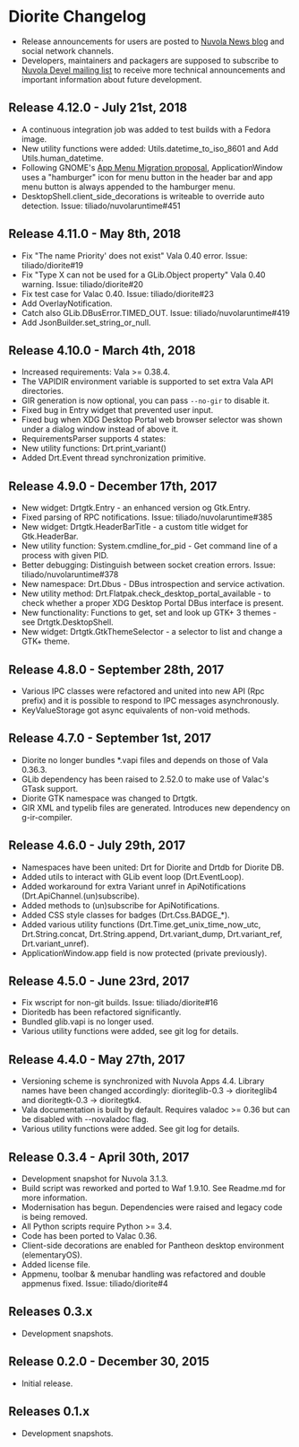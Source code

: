 Diorite Changelog
=================

 * Release announcements for users are posted to [Nuvola News blog](https://medium.com/nuvola-news)
   and social network channels.
 * Developers, maintainers and packagers are supposed to subscribe to
   [Nuvola Devel mailing list](https://groups.google.com/d/forum/nuvola-player-devel)
   to receive more technical announcements and important information about future development.

Release 4.12.0 - July 21st, 2018
--------------------------------

* A continuous integration job was added to test builds with a Fedora image.
* New utility functions were added: Utils.datetime_to_iso_8601 and Add Utils.human_datetime.
* Following GNOME's [App Menu Migration proposal](https://wiki.gnome.org/Design/Whiteboards/AppMenuMigration),
  ApplicationWindow uses a "hamburger" icon for menu button in the header bar and app menu button is always appended to
  the hamburger menu.
* DesktopShell.client_side_decorations is writeable to override auto detection. Issue: tiliado/nuvolaruntime#451

Release 4.11.0 - May 8th, 2018
------------------------------

* Fix "The name Priority' does not exist" Vala 0.40 error. Issue: tiliado/diorite#19
* Fix "Type X can not be used for a GLib.Object property" Vala 0.40 warning. Issue: tiliado/diorite#20
* Fix test case for Valac 0.40. Issue: tiliado/diorite#23
* Add OverlayNotification.
* Catch also GLib.DBusError.TIMED_OUT. Issue: tiliado/nuvolaruntime#419
* Add JsonBuilder.set_string_or_null.


Release 4.10.0 - March 4th, 2018
--------------------------------

* Increased requirements: Vala >= 0.38.4.
* The VAPIDIR environment variable is supported to set extra Vala API directories.
* GIR generation is now optional, you can pass `--no-gir` to disable it.
* Fixed bug in Entry widget that prevented user input.
* Fixed bug when XDG Desktop Portal web browser selector was shown under a dialog window instead of above it.
* RequirementsParser supports 4 states:
* New utility functions: Drt.print_variant()
* Added Drt.Event thread synchronization primitive.

Release 4.9.0 - December 17th, 2017
-------------------------------

  * New widget: Drtgtk.Entry - an enhanced version og Gtk.Entry.
  * Fixed parsing of RPC notifications. Issue: tiliado/nuvolaruntime#385
  * New widget: Drtgtk.HeaderBarTitle - a custom title widget for Gtk.HeaderBar.
  * New utility function: System.cmdline_for_pid - Get command line of a process with given PID.
  * Better debugging: Distinguish between socket creation errors. Issue: tiliado/nuvolaruntime#378
  * New namespace: Drt.Dbus -  DBus introspection and service activation.
  * New utility method: Drt.Flatpak.check_desktop_portal_available - to check whether a proper XDG Desktop Portal
    DBus interface is present.
  * New functionality: Functions to get, set and look up GTK+ 3 themes - see Drtgtk.DesktopShell.
  * New widget: Drtgtk.GtkThemeSelector - a selector to list and change a GTK+ theme.

Release 4.8.0 - September 28th, 2017
--------------------------------

  * Various IPC classes were refactored and united into new API (Rpc prefix) and it is possible to respond
    to IPC messages asynchronously.
  * KeyValueStorage got async equivalents of non-void methods.

Release 4.7.0 - September 1st, 2017
--------------------------------

  * Diorite no longer bundles *.vapi files and depends on those of Vala 0.36.3.
  * GLib dependency has been raised to 2.52.0 to make use of Valac's GTask support.
  * Diorite GTK namespace was changed to Drtgtk.
  * GIR XML and typelib files are generated. Introduces new dependency on g-ir-compiler.

Release 4.6.0 - July 29th, 2017
-------------------------------

  * Namespaces have been united: Drt for Diorite and Drtdb for Diorite DB.
  * Added utils to interact with GLib event loop (Drt.EventLoop).
  * Added workaround for extra Variant unref in ApiNotifications (Drt.ApiChannel.(un)subscribe).
  * Added methods to (un)subscribe for ApiNotifications.
  * Added CSS style classes for badges (Drt.Css.BADGE_*).
  * Added various utility functions (Drt.Time.get_unix_time_now_utc, Drt.String.concat, Drt.String.append,
    Drt.variant_dump, Drt.variant_ref, Drt.variant_unref).
  * ApplicationWindow.app field is now protected (private previously).

Release 4.5.0 - June 23rd, 2017
-------------------------------

  * Fix wscript for non-git builds. Issue: tiliado/diorite#16
  * Dioritedb has been refactored significantly.
  * Bundled glib.vapi is no longer used.
  * Various utility functions were added, see git log for details.

Release 4.4.0 - May 27th, 2017
------------------------------

  * Versioning scheme is synchronized with Nuvola Apps 4.4. Library names have been changed accordingly:
    dioriteglib-0.3 → dioriteglib4 and dioritegtk-0.3 → dioritegtk4.
  * Vala documentation is built by default. Requires valadoc >= 0.36 but can be disabled with --novaladoc
    flag.
  * Various utility functions were added. See git log for details.

Release 0.3.4 - April 30th, 2017
--------------------------------

  * Development snapshot for Nuvola 3.1.3.
  * Build script was reworked and ported to Waf 1.9.10. See Readme.md for more information.
  * Modernisation has begun. Dependencies were raised and legacy code is being removed.
  * All Python scripts require Python >= 3.4.
  * Code has been ported to Valac 0.36.
  * Client-side decorations are enabled for Pantheon desktop environment (elementaryOS).
  * Added license file.
  * Appmenu, toolbar & menubar handling was refactored and double appmenus fixed. Issue: tiliado/diorite#4

Releases 0.3.x
--------------

  * Development snapshots.

Release 0.2.0 - December 30, 2015
---------------------------------

  * Initial release.

Releases 0.1.x
--------------

  * Development snapshots.
